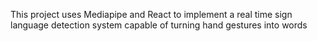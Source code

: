 This project uses Mediapipe and React to implement a real time sign language detection system capable of turning hand gestures into words

